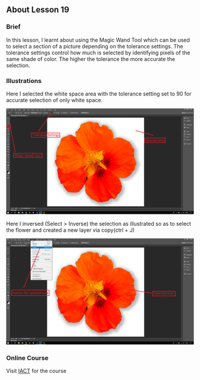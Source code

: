 ## About Lesson 19

### Brief
In this lesson, I learnt about using the Magic Wand Tool which can be used to select a section of a picture depending on the tolerance settings. The tolerance settings control how much is selected by identifying pixels of the same shade of color. The higher the tolerance the more accurate the selection.

### Illustrations
Here I selected the white space area with the tolerance setting set to 90 for accurate selection of only white space.

![Illustration Example](../assets/images/illustration21.png)

Here I inversed (Select > Inverse) the selection as illustrated so as to select the flower and created a new layer via copy(ctrl + J)

![Illustration Example](../assets/images/illustration22.png)

### Online Course
Visit [IACT](https://iact.ie) for the course